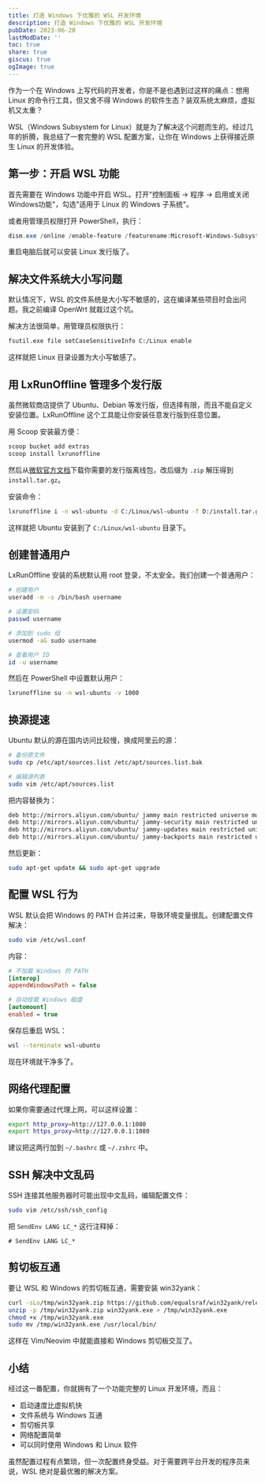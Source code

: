 ```yaml
---
title: 打造 Windows 下优雅的 WSL 开发环境
description: 打造 Windows 下优雅的 WSL 开发环境
pubDate: 2023-06-20
lastModDate: ''
toc: true
share: true
giscus: true
ogImage: true
---
```


作为一个在 Windows 上写代码的开发者，你是不是也遇到过这样的痛点：想用 Linux 的命令行工具，但又舍不得 Windows 的软件生态？装双系统太麻烦，虚拟机又太重？

WSL（Windows Subsystem for Linux）就是为了解决这个问题而生的。经过几年的折腾，我总结了一套完整的 WSL 配置方案，让你在 Windows 上获得接近原生 Linux 的开发体验。

## 第一步：开启 WSL 功能

首先需要在 Windows 功能中开启 WSL。打开"控制面板 → 程序 → 启用或关闭Windows功能"，勾选"适用于 Linux 的 Windows 子系统"。

或者用管理员权限打开 PowerShell，执行：

```powershell
dism.exe /online /enable-feature /featurename:Microsoft-Windows-Subsystem-Linux /all /noreboot
```

重启电脑后就可以安装 Linux 发行版了。

## 解决文件系统大小写问题

默认情况下，WSL 的文件系统是大小写不敏感的，这在编译某些项目时会出问题。我之前编译 OpenWrt 就栽过这个坑。

解决方法很简单，用管理员权限执行：

```bash
fsutil.exe file setCaseSensitiveInfo C:/Linux enable
```

这样就把 Linux 目录设置为大小写敏感了。

## 用 LxRunOffline 管理多个发行版

虽然微软商店提供了 Ubuntu、Debian 等发行版，但选择有限，而且不能自定义安装位置。LxRunOffline 这个工具能让你安装任意发行版到任意位置。

用 Scoop 安装最方便：

```bash
scoop bucket add extras
scoop install lxrunoffline
```

然后从[微软官方文档](https://docs.microsoft.com/en-us/windows/wsl/install-manual)下载你需要的发行版离线包，改后缀为 `.zip` 解压得到 `install.tar.gz`。

安装命令：

```bash
lxrunoffline i -n wsl-ubuntu -d C:/Linux/wsl-ubuntu -f D:/install.tar.gz
```

这样就把 Ubuntu 安装到了 `C:/Linux/wsl-ubuntu` 目录下。

## 创建普通用户

LxRunOffline 安装的系统默认用 root 登录，不太安全。我们创建一个普通用户：

```bash
# 创建用户
useradd -m -s /bin/bash username

# 设置密码
passwd username

# 添加到 sudo 组
usermod -aG sudo username

# 查看用户 ID
id -u username
```

然后在 PowerShell 中设置默认用户：

```bash
lxrunoffline su -n wsl-ubuntu -v 1000
```

## 换源提速

Ubuntu 默认的源在国内访问比较慢，换成阿里云的源：

```bash
# 备份原文件
sudo cp /etc/apt/sources.list /etc/apt/sources.list.bak

# 编辑源列表
sudo vim /etc/apt/sources.list
```

把内容替换为：

```txt
deb http://mirrors.aliyun.com/ubuntu/ jammy main restricted universe multiverse
deb http://mirrors.aliyun.com/ubuntu/ jammy-security main restricted universe multiverse
deb http://mirrors.aliyun.com/ubuntu/ jammy-updates main restricted universe multiverse
deb http://mirrors.aliyun.com/ubuntu/ jammy-backports main restricted universe multiverse
```

然后更新：

```bash
sudo apt-get update && sudo apt-get upgrade
```

## 配置 WSL 行为

WSL 默认会把 Windows 的 PATH 合并过来，导致环境变量很乱。创建配置文件解决：

```bash
sudo vim /etc/wsl.conf
```

内容：

```ini
# 不加载 Windows 的 PATH
[interop]
appendWindowsPath = false

# 自动挂载 Windows 磁盘
[automount]
enabled = true
```

保存后重启 WSL：

```bash
wsl --terminate wsl-ubuntu
```

现在环境就干净多了。

## 网络代理配置

如果你需要通过代理上网，可以这样设置：

```bash
export http_proxy=http://127.0.0.1:1080
export https_proxy=http://127.0.0.1:1080
```

建议把这两行加到 `~/.bashrc` 或 `~/.zshrc` 中。

## SSH 解决中文乱码

SSH 连接其他服务器时可能出现中文乱码，编辑配置文件：

```bash
sudo vim /etc/ssh/ssh_config
```

把 `SendEnv LANG LC_*` 这行注释掉：

```
# SendEnv LANG LC_*
```

## 剪切板互通

要让 WSL 和 Windows 的剪切板互通，需要安装 win32yank：

```bash
curl -sLo/tmp/win32yank.zip https://github.com/equalsraf/win32yank/releases/download/v0.0.4/win32yank-x64.zip
unzip -p /tmp/win32yank.zip win32yank.exe > /tmp/win32yank.exe
chmod +x /tmp/win32yank.exe
sudo mv /tmp/win32yank.exe /usr/local/bin/
```

这样在 Vim/Neovim 中就能直接和 Windows 剪切板交互了。

## 小结

经过这一番配置，你就拥有了一个功能完整的 Linux 开发环境，而且：

- 启动速度比虚拟机快
- 文件系统与 Windows 互通
- 剪切板共享
- 网络配置简单
- 可以同时使用 Windows 和 Linux 软件

虽然配置过程有点繁琐，但一次配置终身受益。对于需要跨平台开发的程序员来说，WSL 绝对是最优雅的解决方案。
